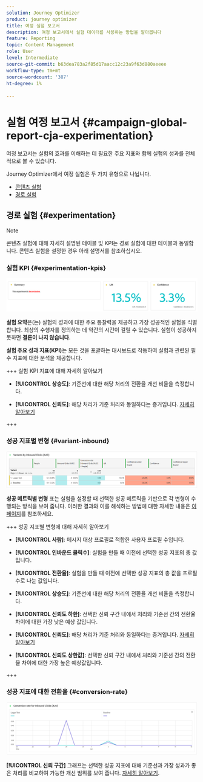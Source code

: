 ```yaml
---
solution: Journey Optimizer
product: journey optimizer
title: 여정 실험 보고서
description: 여정 보고서에서 실험 데이터를 사용하는 방법을 알아봅니다
feature: Reporting
topic: Content Management
role: User
level: Intermediate
source-git-commit: b63dea783a2f85d17aacc12c23a9f63d880aeeee
workflow-type: tm+mt
source-wordcount: '387'
ht-degree: 1%

---
```


# 실험 여정 보고서 {#campaign-global-report-cja-experimentation}

여정 보고서는 실험의 효과를 이해하는 데 필요한 주요 지표와 함께 실험의 성과를 전체적으로 볼 수 있습니다.

Journey Optimizer에서 여정 실험은 두 가지 유형으로 나뉩니다.

* [콘텐츠 실험](../content-management/content-experiment.md)
* [경로 실험](../building-journeys/optimize.md)

## 경로 실험 {#experimentation}

>[!NOTE]
>
> 콘텐츠 실험에 대해 자세히 설명된 테이블 및 KPI는 경로 실험에 대한 테이블과 동일합니다. 콘텐츠 실험을 설정한 경우 아래 설명서를 참조하십시오.

### 실험 KPI {#experimentation-kpis}

![](assets/journey-report-experiment-1.png)

**실험 요약**&#x200B;은(는) 실험의 성과에 대한 주요 통찰력을 제공하고 가장 성공적인 실험을 식별합니다. 최상의 수행자를 정의하는 데 약간의 시간이 걸릴 수 있습니다. 실험이 성공하지 못하면 **결론이 나지 않습니다**.

**실험 주요 성과 지표(KPI)**&#x200B;는 모든 것을 포괄하는 대시보드로 작동하여 실험과 관련된 필수 지표에 대한 분석을 제공합니다.

+++ 실험 KPI 지표에 대해 자세히 알아보기

* **[!UICONTROL 상승도]**: 기준선에 대한 해당 처리의 전환율 개선 비율을 측정합니다.

* **[!UICONTROL 신뢰도]**: 해당 처리가 기준 처리와 동일하다는 증거입니다. [자세히 알아보기](../content-management/experiment-calculations.md#understand-confidence)

+++



### 성공 지표별 변형 {#variant-inbound}

![](assets/cja-experimentation-variants.png)

**성공 메트릭별 변형** 표는 실험을 설정할 때 선택한 성공 메트릭을 기반으로 각 변형이 수행되는 방식을 보여 줍니다.
이러한 결과와 이를 해석하는 방법에 대한 자세한 내용은 [이 페이지](../content-management/get-started-experiment.md#interpret-results)를 참조하세요.

+++ 성공 지표별 변형에 대해 자세히 알아보기

* **[!UICONTROL 사람]**: 메시지 대상 프로필로 적합한 사용자 프로필 수입니다.

* **[!UICONTROL 인바운드 클릭수]**: 실험을 만들 때 이전에 선택한 성공 지표의 총 값입니다.

* **[!UICONTROL 전환율]**: 실험을 만들 때 이전에 선택한 성공 지표의 총 값을 프로필 수로 나눈 값입니다.

* **[!UICONTROL 상승도]**: 기준선에 대한 해당 처리의 전환율 개선 비율을 측정합니다.

* **[!UICONTROL 신뢰도 하한]**: 선택한 신뢰 구간 내에서 처리와 기준선 간의 전환율 차이에 대한 가장 낮은 예상 값입니다.

* **[!UICONTROL 신뢰도]**: 해당 처리가 기준 처리와 동일하다는 증거입니다. [자세히 알아보기](../content-management/experiment-calculations.md#understand-confidence)

* **[!UICONTROL 신뢰도 상한값]**: 선택한 신뢰 구간 내에서 처리와 기준선 간의 전환율 차이에 대한 가장 높은 예상값입니다.

+++

### 성공 지표에 대한 전환율 {#conversion-rate}

![](assets/cja-experimentation-conversion.png)

**[!UICONTROL 신뢰 구간]** 그래프는 선택한 성공 지표에 대해 기준선과 가장 성과가 좋은 처리를 비교하여 가능한 개선 범위를 보여 줍니다. [자세히 알아보기](../content-management/experiment-calculations.md#confidence-intervals).
